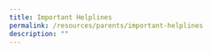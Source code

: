 ```yaml
---
title: Important Helplines
permalink: /resources/parents/important-helplines
description: ""
---
```

